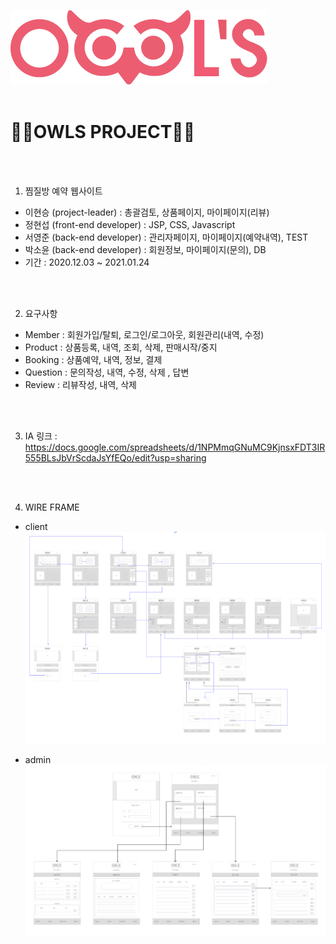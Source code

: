 ![로고](./owlsLogo.png)<br><br>
<h1>🦉🦉OWLS PROJECT🦉🦉</h1>
<br>
<br>

1. 찜질방 예약 웹사이트
  - 이현승 (project-leader) : 총괄검토, 상품페이지, 마이페이지(리뷰)
  - 정현섭 (front-end developer) : JSP, CSS, Javascript
  - 서영준 (back-end developer) : 관리자페이지, 마이페이지(예약내역), TEST
  - 박소윤 (back-end developer) : 회원정보, 마이페이지(문의), DB
  - 기간 : 2020.12.03 ~ 2021.01.24  
  <br>
  <br>
  
2. 요구사항
  - Member : 회원가입/탈퇴, 로그인/로그아웃, 회원관리(내역, 수정)
  - Product : 상품등록, 내역, 조회, 삭제, 판매시작/중지
  - Booking : 상품예약, 내역, 정보, 결제
  - Question : 문의작성, 내역, 수정, 삭제 , 답변
  - Review : 리뷰작성, 내역, 삭제
  <br>
  <br>
  
3. IA 링크 : <https://docs.google.com/spreadsheets/d/1NPMmqGNuMC9KjnsxFDT3IR555BLsJbVrScdaJsYfEQo/edit?usp=sharing>
  <br>
  <br>
  
4. WIRE FRAME
  - client
  ![와이어프레임](./wireframe.PNG)<br>
  
  - admin
  ![와이어프레임2](./wireframe2.PNG)<br>
  <br>
  <br>
